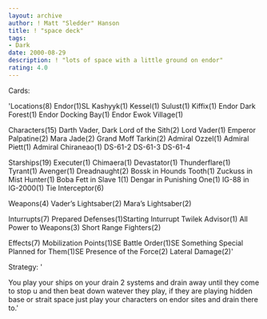 ```yaml
---
layout: archive
author: ! Matt "Sledder" Hanson
title: ! "space deck"
tags:
- Dark
date: 2000-08-29
description: ! "lots of space with a little ground on endor"
rating: 4.0
---
```

Cards: 

'Locations(8)
Endor(1)SL
Kashyyk(1)
Kessel(1)
Sulust(1)
Kiffix(1)
Endor Dark Forest(1)
Endor Docking Bay(1)
Endor Ewok Village(1)

Characters(15)
Darth Vader, Dark Lord of the Sith(2)
Lord Vader(1)
Emperor Palpatine(2)
Mara Jade(2)
Grand Moff Tarkin(2)
Admiral Ozzel(1)
Admiral Piett(1)
Admiral Chiraneao(1)
DS-61-2
DS-61-3
DS-61-4

Starships(19)
Executer(1)
Chimaera(1)
Devastator(1)
Thunderflare(1)
Tyrant(1)
Avenger(1)
Dreadnaught(2)
Bossk in Hounds Tooth(1)
Zuckuss in Mist Hunter(1)
Boba Fett in Slave 1(1)
Dengar in Punishing One(1)
IG-88 in IG-2000(1)
Tie Interceptor(6)

Weapons(4)
Vader’s Lightsaber(2)
Mara’s Lightsaber(2)

Inturrupts(7)
Prepared Defenses(1)Starting Inturrupt
Twilek Advisor(1)
All Power to Weapons(3)
Short Range Fighters(2)

Effects(7)
Mobilization Points(1)SE
Battle Order(1)SE
Something Special Planned for Them(1)SE
Presence of the Force(2)
Lateral Damage(2)'

Strategy: '

You play your ships on your drain 2 systems and drain away until they come to stop u and then beat down watever they play, if they are playing hidden base or strait space just play your characters on endor sites and drain there to.'